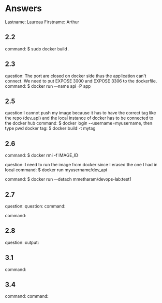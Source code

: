 # Answers

Lastname: Laureau
Firstname: Arthur

## 2.2
command: $ sudo docker build .

## 2.3
question: The port are closed on docker side thus the application can't connect. We need to put EXPOSE 3000 and EXPOSE 3306 to the dockerfile.
command: $ docker run --name api -P app

## 2.5
question:I cannot push my image because it has to have the correct tag like the repo (dev_api) and the local instance of docker has to be connected to the docker hub
command: $ docker login --username=myusername, then type pwd
docker tag: $ docker build -t mytag

## 2.6
command: $ docker rmi -f IMAGE_ID

question: I need to run the image from docker since I erased the one I had in local
command: $ docker run myusername/dev_api

command: $ docker run --detach mmetharam/devops-lab:test1

## 2.7
question:
question:
command:

command:

## 2.8
question:
output:

## 3.1
command:

## 3.4
command:
command:
